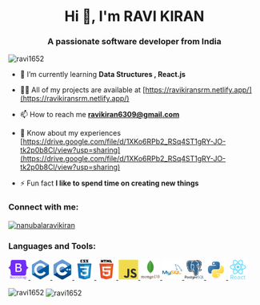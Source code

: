 <h1 align="center">Hi 👋, I'm RAVI KIRAN</h1>
<h3 align="center">A passionate software developer from India</h3>

<p align="left"> <img src="https://komarev.com/ghpvc/?username=ravi1652&label=Profile%20views&color=0e75b6&style=flat" alt="ravi1652" /> </p>

- 🌱 I’m currently learning **Data Structures , React.js**

- 👨‍💻 All of my projects are available at [https://ravikiransrm.netlify.app/](https://ravikiransrm.netlify.app/)

- 📫 How to reach me **ravikiran6309@gmail.com**

- 📄 Know about my experiences [https://drive.google.com/file/d/1XKo6RPb2_RSq4ST1gRY-JO-tk2p0b8Cl/view?usp=sharing](https://drive.google.com/file/d/1XKo6RPb2_RSq4ST1gRY-JO-tk2p0b8Cl/view?usp=sharing)

- ⚡ Fun fact **I like to spend time on creating new things**

<h3 align="left">Connect with me:</h3>
<p align="left">
<a href="https://linkedin.com/in/nanubalaravikiran" target="blank"><img align="center" src="https://raw.githubusercontent.com/rahuldkjain/github-profile-readme-generator/master/src/images/icons/Social/linked-in-alt.svg" alt="nanubalaravikiran" height="30" width="40" /></a>
</p>

<h3 align="left">Languages and Tools:</h3>
<p align="left"> <a href="https://getbootstrap.com" target="_blank" rel="noreferrer"> <img src="https://raw.githubusercontent.com/devicons/devicon/master/icons/bootstrap/bootstrap-plain-wordmark.svg" alt="bootstrap" width="40" height="40"/> </a> <a href="https://www.cprogramming.com/" target="_blank" rel="noreferrer"> <img src="https://raw.githubusercontent.com/devicons/devicon/master/icons/c/c-original.svg" alt="c" width="40" height="40"/> </a> <a href="https://www.w3schools.com/cpp/" target="_blank" rel="noreferrer"> <img src="https://raw.githubusercontent.com/devicons/devicon/master/icons/cplusplus/cplusplus-original.svg" alt="cplusplus" width="40" height="40"/> </a> <a href="https://www.w3schools.com/css/" target="_blank" rel="noreferrer"> <img src="https://raw.githubusercontent.com/devicons/devicon/master/icons/css3/css3-original-wordmark.svg" alt="css3" width="40" height="40"/> </a> <a href="https://www.w3.org/html/" target="_blank" rel="noreferrer"> <img src="https://raw.githubusercontent.com/devicons/devicon/master/icons/html5/html5-original-wordmark.svg" alt="html5" width="40" height="40"/> </a> <a href="https://developer.mozilla.org/en-US/docs/Web/JavaScript" target="_blank" rel="noreferrer"> <img src="https://raw.githubusercontent.com/devicons/devicon/master/icons/javascript/javascript-original.svg" alt="javascript" width="40" height="40"/> </a> <a href="https://www.mongodb.com/" target="_blank" rel="noreferrer"> <img src="https://raw.githubusercontent.com/devicons/devicon/master/icons/mongodb/mongodb-original-wordmark.svg" alt="mongodb" width="40" height="40"/> </a> <a href="https://www.mysql.com/" target="_blank" rel="noreferrer"> <img src="https://raw.githubusercontent.com/devicons/devicon/master/icons/mysql/mysql-original-wordmark.svg" alt="mysql" width="40" height="40"/> </a> <a href="https://www.postgresql.org" target="_blank" rel="noreferrer"> <img src="https://raw.githubusercontent.com/devicons/devicon/master/icons/postgresql/postgresql-original-wordmark.svg" alt="postgresql" width="40" height="40"/> </a> <a href="https://www.python.org" target="_blank" rel="noreferrer"> <img src="https://raw.githubusercontent.com/devicons/devicon/master/icons/python/python-original.svg" alt="python" width="40" height="40"/> </a> <a href="https://reactjs.org/" target="_blank" rel="noreferrer"> <img src="https://raw.githubusercontent.com/devicons/devicon/master/icons/react/react-original-wordmark.svg" alt="react" width="40" height="40"/> </a> </p>

<p><img align="left" src="https://github-readme-stats.vercel.app/api/top-langs?username=ravi1652&show_icons=true&locale=en&layout=compact" alt="ravi1652" /></p>

<p>&nbsp;<img align="center" src="https://github-readme-stats.vercel.app/api?username=ravi1652&show_icons=true&locale=en" alt="ravi1652" /></p>
